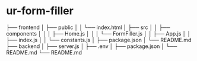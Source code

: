 # ur-form-filler
├── frontend
│   ├── public
│   │   └── index.html
│   ├── src
│   │   ├── components
│   │   │   ├── Home.js
│   │   │   └── FormFiller.js
│   │   ├── App.js
│   │   ├── index.js
│   │   └── constants.js
│   ├── package.json
│   └── README.md
├── backend
│   ├── server.js
│   ├── .env
│   ├── package.json
│   └── README.md
└── README.md

